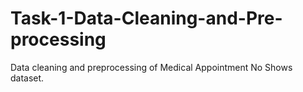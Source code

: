 # Task-1-Data-Cleaning-and-Pre-processing
Data cleaning and preprocessing of Medical Appointment No Shows dataset.
